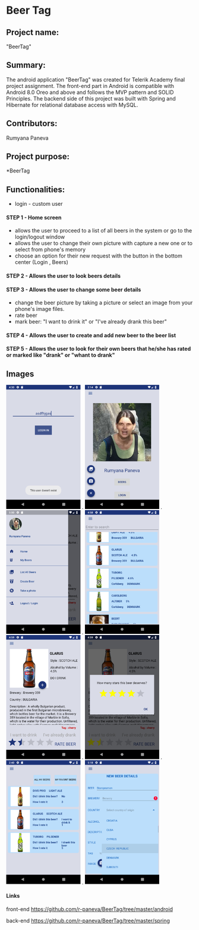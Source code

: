 <h1>Beer Tag </h1>

<h2>Project name:</h2>
"BeerTag"

<h2>Summary:</h2>
The android application "BeerTag" was created for Telerik Academy final project assignment. The front-end part in Android is compatible with Android 8.0 Oreo and above and follows the MVP pattern and SOLID Principles. The backend side of this project was built with Spring and Hibernate for relational database access with MySQL.


<h2>Contributors:</h2>
Rumyana Paneva


<h2>Project purpose:</h2>
*BeerTag 


<h2>Functionalities:</h2>
<ul><li>login - custom user</ul>

<h4>STEP 1 - Home screen </h4>
<ul>
<li> allows the user to proceed to a list of all beers in the system or go to the login/logout window
<li> allows the user to change their own picture with capture a new one or to select from phone's memory
<li> choose an option for their new request with the button in the bottom center  (Login , Beers)
</ul>

<h4>STEP 2 - Allows the user to look beers details</h4>

<h4>STEP 3 - Allows the user to change some beer details</h4>

<ul>
<li> change the beer picture by taking a picture or select an image from your phone's image files.
<li> rate beer
<li> mark beer: "I want to drink it" or "I've already drank this beer" 
</ul>

<h4>STEP 4 - Allows the user to create and add new beer to the beer list</h4>

<h4>STEP 5 - Allows the user to look for their own beers that he/she has rated or marked like "drank" or "whant to drank" </h4>


<h2>Images</h2>

<img src="documentation/Screenshot_1546396257.png"  width="200">  . <img src="documentation/Screenshot_1546388099.png"  width="200">  .  <img src="documentation/Screenshot_1546398013.png" width="200">   .  <img src="documentation/Screenshot_1546397918.png"  width="200">
<img src="documentation/Screenshot_1546397955.png"  width="200">  . <img src="documentation/Screenshot_1546397969.png"  width="200">  .  <img src="documentation/Screenshot_1546389613.png" width="200">   .  <img src="documentation/Screenshot_1546399131.png"  width="200">

<h4>Links</h4>

front-end <a hrev>https://github.com/r-paneva/BeerTag/tree/master/android</a>

back-end <a hrev>https://github.com/r-paneva/BeerTag/tree/master/spring</a>
